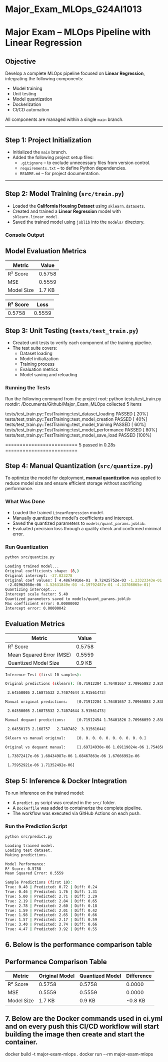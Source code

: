 # Major\_Exam\_MLOps_G24AI1013

# Major Exam – MLOps Pipeline with Linear Regression

## Objective
Develop a complete MLOps pipeline focused on **Linear Regression**, integrating the following components:
- Model training
- Unit testing
- Model quantization
- Dockerization
- CI/CD automation

All components are managed within a single `main` branch.

---

## Step 1: Project Initialization
- Initialized the `main` branch.
- Added the following project setup files:
  - `.gitignore` – to exclude unnecessary files from version control.
  - `requirements.txt` – to define Python dependencies.
  - `README.md` – for project documentation.

---

## Step 2: Model Training (`src/train.py`)
- Loaded the **California Housing Dataset** using `sklearn.datasets`.
- Created and trained a **Linear Regression** model with `sklearn.linear_model`.
- Saved the trained model using `joblib` into the `models/` directory.

### Console Output
## Model Evaluation Metrics

| Metric        | Value     |
|---------------|-----------|
| R² Score      | 0.5758    |
| MSE           | 0.5559    |
| Model Size    | 1.7 KB    |


| R² Score | Loss   |
|----------|--------|
| 0.5758   | 0.5559 |

## Step 3: Unit Testing (`tests/test_train.py`)

- Created unit tests to verify each component of the training pipeline.
- The test suite covers:
  - Dataset loading
  - Model initialization
  - Training process
  - Evaluation metrics
  - Model saving and reloading

### Running the Tests
Run the following command from the project root:
python tests/test_train.py
rootdir: /Documents/Github/Major_Exam_MLOps
collected 5 items

tests/test_train.py::TestTraining::test_dataset_loading PASSED    [ 20%]
tests/test_train.py::TestTraining::test_model_creation PASSED     [ 40%]
tests/test_train.py::TestTraining::test_model_training PASSED     [ 60%]
tests/test_train.py::TestTraining::test_model_performance PASSED  [ 80%]
tests/test_train.py::TestTraining::test_model_save_load PASSED    [100%]


========================= 5 passed in 0.28s =========================

## Step 4: Manual Quantization (`src/quantize.py`)

To optimize the model for deployment, **manual quantization** was applied to reduce model size and ensure efficient storage without sacrificing performance.

### What Was Done
- Loaded the trained `LinearRegression` model.
- Manually quantized the model's coefficients and intercept.
- Saved the quantized parameters to `models/quant_params.joblib`.
- Evaluated precision loss through a quality check and confirmed minimal error.

### Run Quantization
```bash
python src/quantize.py

Loading trained model...
Original coefficients shape: (8,)
Original intercept: -37.023278
Original coef values: [ 4.48674910e-01  9.72425752e-03 -1.23323343e-01  7.83144907e-01
 -2.02962058e-06 -3.52631849e-03 -4.19792487e-01 -4.33708065e-01]
Quantizing intercept...
Intercept scale factor: 5.40
Quantized parameters saved to models/quant_params.joblib
Max coefficient error: 0.00000002
Intercept error: 0.00000042
```

## Evaluation Metrics

| Metric                   | Value        |
|--------------------------|--------------|
| R² Score                 | 0.5758       |
| Mean Squared Error (MSE) | 0.5559       |
| Quantized Model Size     | 0.9 KB       |

```bash
Inference Test (first 10 samples):

Original predictions (sklearn): [0.71912284 1.76401657 2.70965883 2.83892593 2.60465725 2.01175367

 2.64550005 2.16875532 2.74074644 3.91561473]

Manual original predictions:    [0.71912284 1.76401657 2.70965883 2.83892593 2.60465725 2.01175367

 2.64550005 2.16875532 2.74074644 3.91561473]

Manual dequant predictions:     [0.71912454 1.76401826 2.70966059 2.83892763 2.60465899 2.01175536

 2.64550173 2.168757   2.7407482  3.91561644]

Sklearn vs manual original:     [0. 0. 0. 0. 0. 0. 0. 0. 0. 0.]

Original vs dequant manual:     [1.69724930e-06 1.69119024e-06 1.75485833e-06 1.70069523e-06

 1.73872417e-06 1.68434987e-06 1.68467863e-06 1.67666992e-06

 1.75952921e-06 1.71352492e-06]
```



## Step 5: Inference & Docker Integration

To run inference on the trained model:
- A `predict.py` script was created in the `src/` folder.
- A `Dockerfile` was added to containerize the complete pipeline.
- The workflow was executed via GitHub Actions on each push.

### Run the Prediction Script
```bash
python src/predict.py

Loading trained model.
Loading test dataset.
Making predictions.

Model Performance:
R² Score: 0.5758
Mean Squared Error: 0.5559

Sample Predictions (first 10):
True: 0.48 | Predicted: 0.72 | Diff: 0.24
True: 0.46 | Predicted: 1.76 | Diff: 1.31
True: 5.00 | Predicted: 2.71 | Diff: 2.29
True: 2.19 | Predicted: 2.84 | Diff: 0.65
True: 2.78 | Predicted: 2.60 | Diff: 0.18
True: 1.59 | Predicted: 2.01 | Diff: 0.42
True: 1.98 | Predicted: 2.65 | Diff: 0.66
True: 1.57 | Predicted: 2.17 | Diff: 0.59
True: 3.40 | Predicted: 2.74 | Diff: 0.66
True: 4.47 | Predicted: 3.92 | Diff: 0.55
```

## 6. Below is the performance comparison table

## Performance Comparison Table

| Metric     | Original Model | Quantized Model | Difference |
| ---------- | -------------- | --------------- | ---------- |
| R² Score   | 0.5758         | 0.5758          | 0.0000     |
| MSE        | 0.5559         | 0.5559          | 0.0000     |
| Model Size | 1.7 KB         | 0.9 KB          | -0.8 KB    |


## 7. Below are the Docker commands used in ci.yml and on every push this CI/CD workflow will start building the image then create and start the container.

docker build -t major-exam-mlops .
docker run --rm major-exam-mlops
